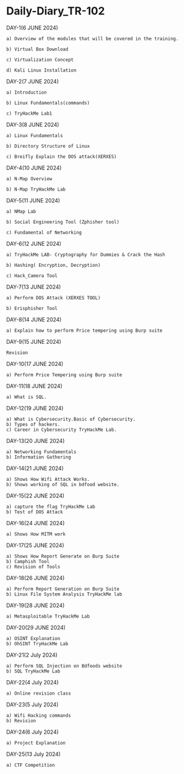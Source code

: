 # Daily-Diary_TR-102

DAY-1(6 JUNE 2024)
    
    a) Overview of the modules that will be covered in the training.
    
    b) Virtual Box Download
    
    c) Virtualization Concept
    
    d) Kali Linux Installation

DAY-2(7 JUNE 2024)
   
    a) Introduction
   
    b) Linux Fundamentals(commands)
   
    c) TryHackMe Lab1

DAY-3(8 JUNE 2024)
  
    a) Linux Fundamentals
  
    b) Directory Structure of Linux
  
    c) Breifly Explain the DOS attack(XERXES)

DAY-4(10 JUNE 2024)
 
    a) N-Map Overview
  
    b) N-Map TryHackMe Lab

DAY-5(11 JUNE 2024)
  
    a) NMap Lab
  
    b) Social Engineering Tool (Zphisher tool)
  
    c) Fundamental of Networking

DAY-6(12 JUNE 2024)
     
    a) TryHackMe LAB- Cryptography for Dummies & Crack the Hash
   
    b) Hashing( Encryption, Decryption)
    
    c) Hack_Camera Tool

DAY-7(13 JUNE 2024)

    a) Perform DOS Attack (XERXES TOOL)
    
    b) Erisphisher Tool

DAY-8(14 JUNE 2024)

    a) Explain how to perform Price tempering using Burp suite 

 DAY-9(15 JUNE 2024)   
       
    Revision
   
 DAY-10(17 JUNE 2024)

    a) Perform Price Tempering using Burp suite

 DAY-11(18 JUNE 2024)

    a) What is SQL.

 DAY-12(19 JUNE 2024)  

    a) What is Cybersecurity.Basic of Cybersecurity.
    b) Types of hackers.
    c) Career in Cybersecurity TryHackMe Lab.

  DAY-13(20 JUNE 2024)  

    a) Networking Fundamentals
    b) Information Gathering

  DAY-14(21 JUNE 2024)   
   
    a) Shows How Wifi Attack Works.
    b) Shows working of SQL in bdfood website.

  DAY-15(22 JUNE 2024)   
    
    a) capture the flag TryHackMe Lab
    b) Test of DOS Attack

  DAY-16(24 JUNE 2024)   

    a) Shows How MITM work 

  DAY-17(25 JUNE 2024)   

    a) Shows How Report Generate on Burp Suite
    b) Camphish Tool 
    c) Revision of Tools 

  DAY-18(26 JUNE 2024)   
 
    a) Perform Report Generation on Burp Suite 
    b) Linux File System Analysis TryHackMe lab

  DAY-19(28 JUNE 2024) 

    a) Metasploitable TryHackMe Lab

  DAY-20(29 JUNE 2024)   

    a) OSINT Explanation
    b) OhSINT TryHackMe Lab

  DAY-21(2 July 2024)

    a) Perform SQL Injection on Bdfoods website
    b) SQL TryHackMe Lab

  DAY-22(4 July 2024)
    
    a) Online revision class

  DAY-23(5 July 2024)

    a) Wifi Hacking commands
    b) Revision

  DAY-24(6 July 2024)   

    a) Project Explanation

  DAY-25(13 July 2024)

    a) CTF Competition
